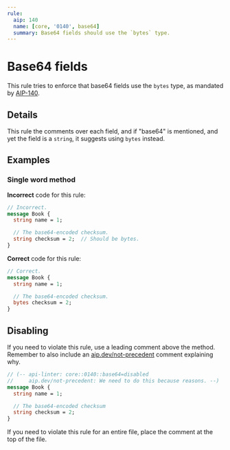 ```yaml
---
rule:
  aip: 140
  name: [core, '0140', base64]
  summary: Base64 fields should use the `bytes` type.
---
```


# Base64 fields

This rule tries to enforce that base64 fields use the `bytes` type, as mandated
by [AIP-140][].

## Details

This rule the comments over each field, and if "base64" is mentioned, and yet
the field is a `string`, it suggests using `bytes` instead.

## Examples

### Single word method

**Incorrect** code for this rule:

```proto
// Incorrect.
message Book {
  string name = 1;

  // The base64-encoded checksum.
  string checksum = 2;  // Should be bytes.
}
```

**Correct** code for this rule:

```proto
// Correct.
message Book {
  string name = 1;

  // The base64-encoded checksum.
  bytes checksum = 2;
}
```

## Disabling

If you need to violate this rule, use a leading comment above the method.
Remember to also include an [aip.dev/not-precedent][] comment explaining why.

```proto
// (-- api-linter: core::0140::base64=disabled
//     aip.dev/not-precedent: We need to do this because reasons. --)
message Book {
  string name = 1;

  // The base64-encoded checksum
  string checksum = 2;
}
```

If you need to violate this rule for an entire file, place the comment at the
top of the file.

[aip-140]: https://aip.dev/140
[aip.dev/not-precedent]: https://aip.dev/not-precedent
